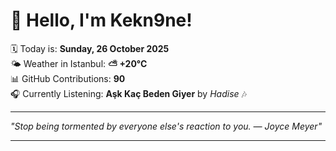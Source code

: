 # 👋 Hello, I'm Kekn9ne!

🗓️ Today is: **Sunday, 26 October 2025**  
🌤️ Weather in Istanbul: **⛅️  +20°C**  
📊 GitHub Contributions: **90**  
🎧 Currently Listening: **Aşk Kaç Beden Giyer** by *Hadise* 🎶

---

_"Stop being tormented by everyone else's reaction to you. — *Joyce Meyer*"_

---
